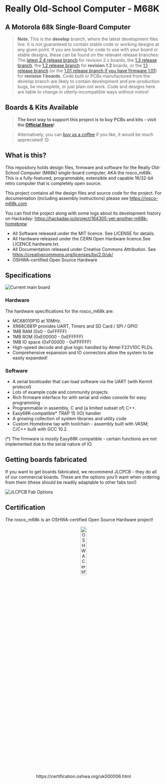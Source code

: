 # Really Old-School Computer - M68K
## A Motorola 68k Single-Board Computer

> **Note**: This is the **develop** branch, where the latest development files live. It is not guaranteed to contain stable code or working designs at any given point. If you are looking for code to use with your board or stable designs, these can be found on the relevant release branches: The [latest 2.4 release branch](https://github.com/rosco-m68k/rosco_m68k/tree/release/version-2.4) for revision 2.x boards, the [1.3 release branch](https://github.com/rosco-m68k/rosco_m68k/tree/release/version-1.3), the [1.2 release branch](https://github.com/rosco-m68k/rosco_m68k/tree/release/revision-1.2) for **revision 1.2** boards, or the [1.1 release branch](https://github.com/rosco-m68k/rosco_m68k/tree/release/revision-1.1) (or the [1.01 release branch if you have firmware 1.01](https://github.com/rosco-m68k/rosco_m68k/tree/release/revision-1.01)) for **revision 1 boards**. Code built or PCBs manufactured from the develop branch are likely to contain development and pre-production bugs, be incomplete, or just plain not work. Code and designs here are liable to change in utterly-incompatible ways without notice!

## Boards & Kits Available

> **The best way to support this project is to buy PCBs and kits - visit the <a href='https://store.rosco-m68k.com'>Official Store</a>!**

> Alternatively, you can <a href="https://ko-fi.com/rosco_m68k">buy us a coffee</a> if you like, it would be much appreciated! 😊

## What is this?

This repository holds design files, firmware and software for the Really Old-School Computer 
(M68k) single-board computer, AKA the rosco_m68k. This is a fully-featured, programmable,
extensible and capable 16/32-bit retro computer that is completely open source.

This project contains all the design files and source code for the project. For 
documentation (including assembly instructions) please see https://rosco-m68k.com

You can find the project along with some logs about its development history
on Hackaday: https://hackaday.io/project/164305-yet-another-m68k-homebrew

* All Software released under the MIT licence. See LICENSE for details.
* All Hardware released under the CERN Open Hardware licence.See LICENCE.hardware.txt.
* All Documentation released under Creative Commons Attribution. See https://creativecommons.org/licenses/by/2.0/uk/
* OSHWA-certified Open Source Hardware

## Specifications

![Current main board](images/mainboard-2.1.jpg)

### Hardware

The hardware specifications for the rosco_m68k are:

* MC68010P10 at 10MHz.
* XR68C681P provides UART, Timers and SD Card / SPI / GPIO
* 1MB RAM (0x0 - 0xFFFFF)
* 1MB ROM (0xE00000 - 0xEFFFFF)
* 1MB IO space (0xF00000 - 0xFFFFFF)
* High-speed decode and glue logic handled by Atmel F22V10C PLDs.
* Comprehensive expansion and IO connectors allow the system to be easily expanded!

### Software

* A serial bootloader that can load software via the UART (with Kermit protocol)
* Lots of example code and community projects
* Rich firmware interface for with serial and video console for easy programming
* Programmable in assembly, C and (a limited subset of) C++.
* Easy68K-compatible* TRAP 15 (IO) handler
* A growing collection of system libraries and utility code
* Custom Homebrew tap with toolchain - assembly built with VASM; C/C++ built with GCC 10.2.

(*) The firmware is _mostly_ Easy68K compatible - certain functions are not implemented due to the serial nature of IO.

## Getting boards fabricated

If you want to get boards fabricated, we recommend JLCPCB - they do all of our commercial boards. 
These are the options you'll want when ordering from them (these should be readily adaptable to other fabs too!)

![JLCPCB Fab Options](images/jlcpcb-options.png)

## Certification

The rosco_m68k is an OSHWA-certified Open Source Hardware project!

<p align='center'>
<img alt='OSHWA Certified' src='/images/oshwa.png?raw=true' title='OSHWA Certification UK000006' width='20%'>
</p>
<p align='center'>
https://certification.oshwa.org/uk000006.html
</p>
